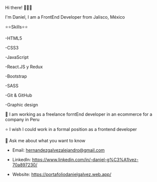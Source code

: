 Hi there! 👋👋👋

I'm Daniel, I am a FrontEnd Developer from Jalisco, México



⭐⭐Skills⭐⭐

-HTML5

-CSS3

-JavaScript

-React.JS y Redux

-Bootstrap

-SASS

-Git & GitHub

-Graphic design

👯 I am working as a freelance forntEnd developer in an ecommerce for a company in Peru

⭐ I wish I could work in a formal position as a frontend developer

💬 Ask me about what you want to know

  - Email: hernandezgalvezalejandro@gmail.com
  
  - LinkedIn: https://www.linkedin.com/in/-daniel-g%C3%A1lvez-70a897230/
  
  - Website: https://portafoliodanielgalvez.web.app/
  


